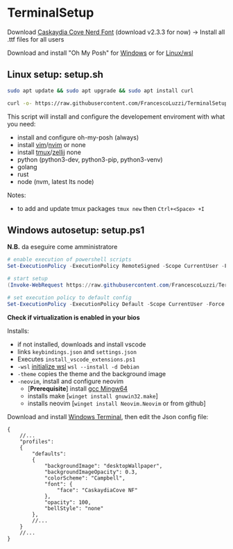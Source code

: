 # TerminalSetup

Download [Caskaydia Cove Nerd Font](https://www.nerdfonts.com/font-downloads) (download v2.3.3 for now) -> Install all .ttf files for all users

Download and install "Oh My Posh" for [Windows](https://ohmyposh.dev/docs/installation/windows) or for [Linux/wsl](https://ohmyposh.dev/docs/installation/linux)

## Linux setup: setup.sh

```bash
sudo apt update && sudo apt upgrade && sudo apt install curl
```

```bash
curl -o- https://raw.githubusercontent.com/FrancescoLuzzi/TerminalSetup/main/remote_setup.sh | bash
```

This script will install and configure the developement enviroment with what you need:

- install and configure oh-my-posh (always)
- install [vim](https://www.vim.org/)/[nvim](https://neovim.io/) or none
- install [tmux](https://github.com/tmux/tmux)/[zellij](https://github.com/zellij-org/zellij) none
- python (python3-dev, python3-pip, python3-venv)
- golang
- rust
- node (nvm, latest lts node)

Notes:

- to add and update tmux packages `tmux new` then `Ctrl+<Space> +I`

## Windows autosetup: setup.ps1

**N.B.** da eseguire come amministratore

```powershell
# enable execution of powershell scripts
Set-ExecutionPolicy -ExecutionPolicy RemoteSigned -Scope CurrentUser -Force
```

```powershell
# start setup
(Invoke-WebRequest https://raw.githubusercontent.com/FrancescoLuzzi/TerminalSetup/main/remote_setup.ps1 -UseBasicParsing).Content | powershell -
```

```powershell
# set execution policy to default config
Set-ExecutionPolicy -ExecutionPolicy Default -Scope CurrentUser -Force
```

**Check if virtualization is enabled in your bios**

Installs:

- if not installed, downloads and install vscode
- links `keybindings.json` and `settings.json`
- Executes `install_vscode_extensions.ps1`
- `-wsl` [initialize wsl](https://learn.microsoft.com/en-us/windows/wsl/install) `wsl --install -d Debian`
- `-theme` copies the theme and the background image
- `-neovim`, install and configure neovim
  - [**Prerequisite**] install [gcc Mingw64](https://winlibs.com/#download-release)
  - installs make [`winget install gnuwin32.make`]
  - installs neovim [`winget install Neovim.Neovim` or from github]

Download and install [Windows Terminal](https://aka.ms/terminal), then edit the Json config file:

```jsonc
{
    //...
    "profiles":
    {
        "defaults":
        {
            "backgroundImage": "desktopWallpaper",
            "backgroundImageOpacity": 0.3,
            "colorScheme": "Campbell",
            "font": {
                "face": "CaskaydiaCove NF"
            },
            "opacity": 100,
            "bellStyle": "none"
        },
        //...
    }
    //...
}
```
